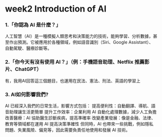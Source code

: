 # week2 Introduction of AI
### 1.「你認為 AI 是什麼？」
人工智慧（AI）是一種模擬人類思考和決策能力的技術，能夠學習、分析數據，甚至作出預測。它被應用於各種領域，例如語音識別（Siri、Google Assistant）、自動駕駛、醫療診斷等。
### 2.「你今天有沒有使用 AI？」（例：手機語音助理、Netflix 推薦影片、ChatGPT）
有，我用AI回答這三個題目，也運用在民法、憲法、刑法、英語的學習上
### 3. AI如何影響我們?
AI 已經深入我們的日常生活，影響方式包括：
提高便利性：自動翻譯、導航、語音助理讓生活更簡單
提升工作效率：企業利用 AI 自動化處理數據，減少人工負擔
改善醫療：AI 協助醫生診斷疾病，提高準確率
改變產業發展：像是金融、法律、教育等領域都在運用 AI 提高決策準確性
但同時，AI 也帶來一些挑戰，例如隱私問題、失業風險、偏見等，因此需要負責任地使用和發展 AI 技術。
